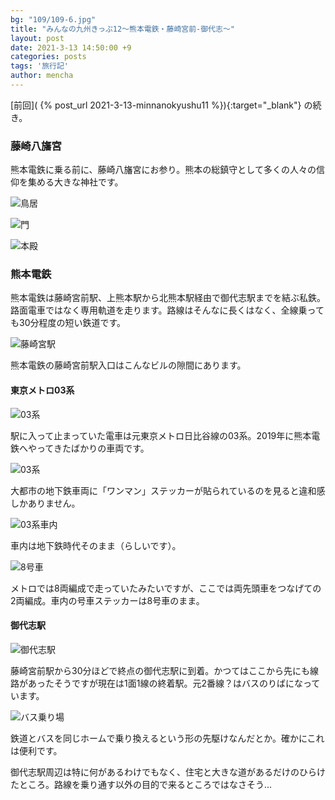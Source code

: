 ```yaml
---
bg: "109/109-6.jpg"
title: "みんなの九州きっぷ12～熊本電鉄・藤崎宮前‐御代志～"
layout: post
date: 2021-3-13 14:50:00 +9
categories: posts
tags: '旅行記'
author: mencha
---
```


[前回]( {% post_url 2021-3-13-minnanokyushu11 %}){:target="_blank"} の続き。


### 藤崎八旛宮

熊本電鉄に乗る前に、藤崎八旛宮にお参り。熊本の総鎮守として多くの人々の信仰を集める大きな神社です。

![鳥居](https://drive.google.com/uc?export=view&id=1DeF28Ew_7Bgyo7S2ZTwNR0droZo_APRo)

![門](https://drive.google.com/uc?export=view&id=1pBUo59_RMGl7z-QlKXFll03KXxCLhbUL)

![本殿](https://drive.google.com/uc?export=view&id=1rq0Yjkahj3c0G5j9rDLUOz_9zDdOHnqP)

<!--more-->

### 熊本電鉄

熊本電鉄は藤崎宮前駅、上熊本駅から北熊本駅経由で御代志駅までを結ぶ私鉄。路面電車ではなく専用軌道を走ります。路線はそんなに長くはなく、全線乗っても30分程度の短い鉄道です。

![藤崎宮駅](https://drive.google.com/uc?export=view&id=1ayBp3DOnCAfcECiDtDW7XAo1nmcJH5e3)

熊本電鉄の藤崎宮前駅入口はこんなビルの隙間にあります。

#### 東京メトロ03系

![03系](https://drive.google.com/uc?export=view&id=1wA0Mn1vMyW83rU_NFdqRbXe0nBJciLqE)

駅に入って止まっていた電車は元東京メトロ日比谷線の03系。2019年に熊本電鉄へやってきたばかりの車両です。

![03系](https://drive.google.com/uc?export=view&id=1UOtLH-b7Sw9pKhqFKospGAEMqEfCLszd)

大都市の地下鉄車両に「ワンマン」ステッカーが貼られているのを見ると違和感しかありません。

![03系車内](https://drive.google.com/uc?export=view&id=1zYYlpmOavHH6FDcEgRunOhojV-4K4Bqa)

車内は地下鉄時代そのまま（らしいです）。

![8号車](https://drive.google.com/uc?export=view&id=12C3DlLp4suu2JLjw39chkE1rHMa-3Mvd)

メトロでは8両編成で走っていたみたいですが、ここでは両先頭車をつなげての2両編成。車内の号車ステッカーは8号車のまま。

#### 御代志駅

![御代志駅](https://drive.google.com/uc?export=view&id=1GkAyInAbT8ZWcsRFTA4vXhaiOd9Gfa7t)

藤崎宮前駅から30分ほどで終点の御代志駅に到着。かつてはここから先にも線路があったそうですが現在は1面1線の終着駅。元2番線？はバスのりばになっています。

![バス乗り場](https://drive.google.com/uc?export=view&id=1OwsyIl5LSFYYSKCUe9R7HKLtg2OwPjbh)

鉄道とバスを同じホームで乗り換えるという形の先駆けなんだとか。確かにこれは便利です。

御代志駅周辺は特に何があるわけでもなく、住宅と大きな道があるだけのひらけたところ。路線を乗り通す以外の目的で来るところではなさそう…